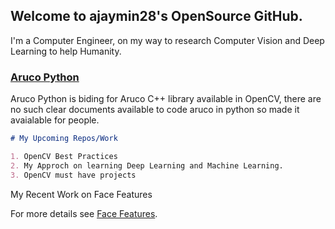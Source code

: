 ## Welcome to ajaymin28's OpenSource GitHub.

I'm a Computer Engineer, on my way to research Computer Vision and Deep Learning to help Humanity.

### [Aruco Python](https://github.com/ajaymin28/Aruco_python)

Aruco Python is biding for Aruco C++ library available in OpenCV, there are no such clear documents available to code aruco in python so made it avaialable for people.

```markdown
# My Upcoming Repos/Work 

1. OpenCV Best Practices
2. My Approch on learning Deep Learning and Machine Learning.
3. OpenCV must have projects

```

My Recent Work on Face Features

For more details see [Face Features](https://face-features.herokuapp.com/).
